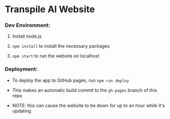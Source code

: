 # Transpile AI Website

### Dev Environment:

1. Install node.js

2. `npm install` to install the necessary packages

3. `npm start` to run the website on localhost

### Deployment:

- To deploy the app to GitHub pages, run `npm run deploy`

- This makes an automatic build commit to the `gh-pages` branch of this repo

- NOTE: this can cause the website to be down for up to an hour while it's updating
